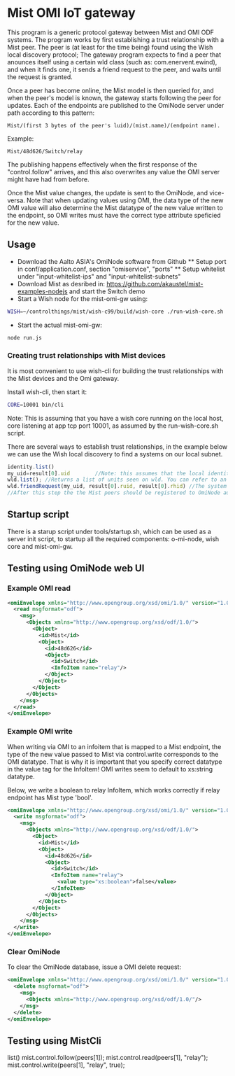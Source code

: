 # Mist OMI IoT gateway

This program is a generic protocol gateway between Mist and OMI ODF systems. The program works by first establishing a trust relationship with a Mist peer.
The peer is (at least for the time being) found using the Wish local discovery protocol; The gateway program expects to find a peer that anounces itself
using a certain wld class (such as: com.enervent.ewind), and when it finds one, it sends a friend request to the peer, and waits until the request is granted.

Once a peer has become online, the Mist model is then queried for, and when the peer's model is known, the gateway starts following the peer for updates.
Each of the endpoints are published to the OmiNode server under path according to this pattern:

    Mist/(first 3 bytes of the peer's luid)/(mist.name)/(endpoint name). 

Example: 
    
    Mist/48d626/Switch/relay

The publishing happens effectively when the first response of the "control.follow" arrives, and this also overwrites any value the OMI server might have had from before.

Once the Mist value changes, the update is sent to the OmiNode, and vice-versa. Note that when updating values using OMI, the data type of the new OMI value will also determine the Mist datatype of the new value written to the endpoint, so OMI writes must have the correct type attribute speficied for the new value. 

## Usage

* Download the Aalto ASIA's OmiNode software from Github
** Setup port in conf/application.conf, section "omiservice", "ports"
** Setup whitelist under "input-whitelist-ips" and "input-whitelist-subnets"
* Download Mist as desribed in: https://github.com/akaustel/mist-examples-nodejs and start the Switch demo
* Start a Wish node for the mist-omi-gw using: 

```sh
WISH=~/controlthings/mist/wish-c99/build/wish-core ./run-wish-core.sh
```

* Start the actual mist-omi-gw: 
```sh
node run.js
```

### Creating trust relationships with Mist devices

It is most convenient to use wish-cli for building the trust relationships with the Mist devices and the Omi gateway.

Install wish-cli, then start it:

```sh
CORE=10001 bin/cli
```

Note: This is assuming that you have a wish core running on the local host, core listening at app tcp port 10001, as assumed by the run-wish-core.sh script.

There are several ways to establish trust relationships, in the example below we can use the Wish local discovery to find a systems on our local subnet.

```js
identity.list()
my_uid=result[0].uid		//Note: this assumes that the local identity is first in the list, which is a valid assumption for the time being
wld.list();	//Returns a list of units seen on wld. You can refer to an entry using result[i], where i is the array index of the object in the list
wld.friendRequest(my_uid, result[0].ruid, result[0].rhid) //The system we are interested in happens to be first one on the list returned by wld.list()
//After this step the the Mist peers should be registered to OmiNode automatically

```

## Startup script

There is a starup script under tools/startup.sh, which can be used as a server init script, to startup all the required components: o-mi-node, wish core and mist-omi-gw.

## Testing using OmiNode web UI

### Example OMI read

```xml
<omiEnvelope xmlns="http://www.opengroup.org/xsd/omi/1.0/" version="1.0" ttl="0">
  <read msgformat="odf">
    <msg>
      <Objects xmlns="http://www.opengroup.org/xsd/odf/1.0/">
        <Object>
          <id>Mist</id>
          <Object>
            <id>48d626</id>
            <Object>
              <id>Switch</id>
              <InfoItem name="relay"/>
            </Object>
          </Object>
        </Object>
      </Objects>
    </msg>
  </read>
</omiEnvelope>
```

### Example OMI write

When writing via OMI to an infoitem that is mapped to a Mist endpoint, the type of the new
value passed to Mist via control.write corresponds to the OMI datatype.
That is why it is important that you specify correct datatype in the
value tag for the InfoItem! OMI writes seem to default to xs:string
datatype.

Below, we write a boolean to relay InfoItem, which works correctly if
relay endpoint has Mist type 'bool'.

```xml
<omiEnvelope xmlns="http://www.opengroup.org/xsd/omi/1.0/" version="1.0" ttl="0">
  <write msgformat="odf">
    <msg>
      <Objects xmlns="http://www.opengroup.org/xsd/odf/1.0/">
        <Object>
          <id>Mist</id>
          <Object>
            <id>48d626</id>
            <Object>
              <id>Switch</id>
              <InfoItem name="relay">
                <value type="xs:boolean">false</value>
              </InfoItem>
            </Object>
          </Object>
        </Object>
      </Objects>
    </msg>
  </write>
</omiEnvelope>
```

### Clear OmiNode

To clear the OmiNode database, issue a OMI delete request:

```xml
<omiEnvelope xmlns="http://www.opengroup.org/xsd/omi/1.0/" version="1.0" ttl="0">
  <delete msgformat="odf">
    <msg>
      <Objects xmlns="http://www.opengroup.org/xsd/odf/1.0/"/>
    </msg>
  </delete>
</omiEnvelope>
```

## Testing using MistCli

list()
mist.control.follow(peers[1]);
mist.control.read(peers[1], "relay");
mist.control.write(peers[1], "relay", true);


